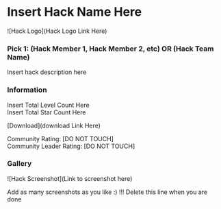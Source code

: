# Insert Hack Name Here
![Hack Logo](Hack Logo Link Here)
### Pick 1: (Hack Member 1, Hack Member 2, etc) OR (Hack Team Name)

Insert hack description here

### Information
Insert Total Level Count Here<br/>
Insert Total Star Count Here

[Download](download Link Here)

Community Rating: [DO NOT TOUCH]<br/>
Community Leader Rating: [DO NOT TOUCH]

### Gallery
![Hack Screenshot](Link to screenshot here)

Add as many screenshots as you like :) !!! Delete this line when you are done
